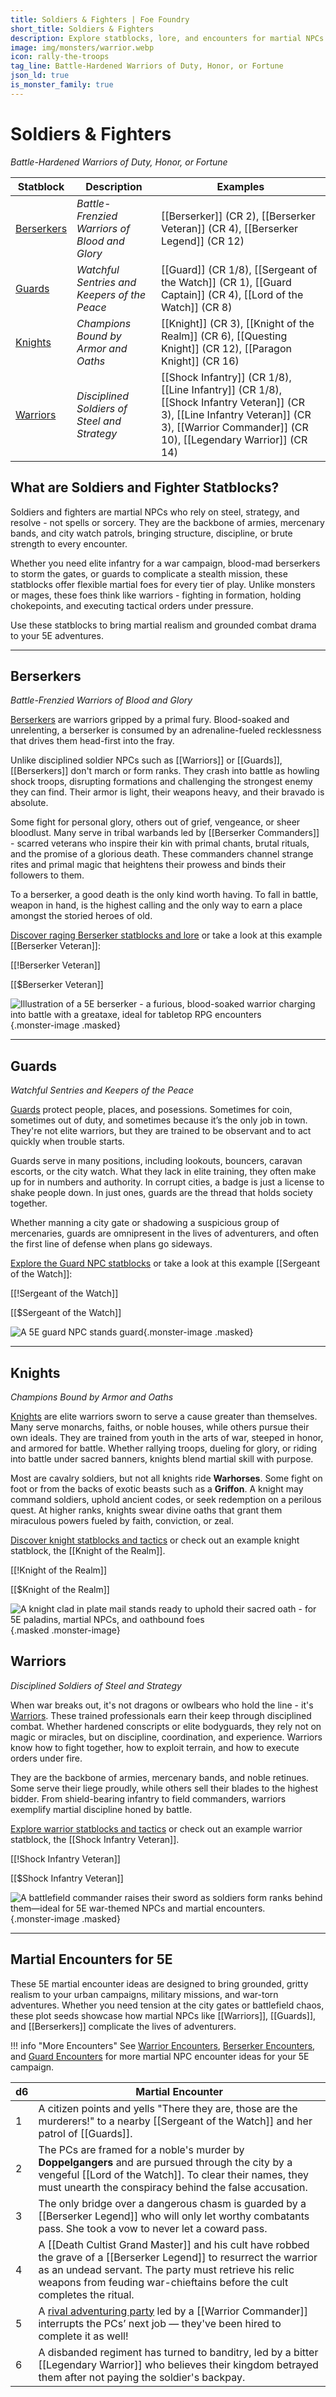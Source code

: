 ```yaml
---
title: Soldiers & Fighters | Foe Foundry
short_title: Soldiers & Fighters
description: Explore statblocks, lore, and encounters for martial NPCs like Warriors, Guards, Knights, and Berserkers. Perfect for battles in your 5E campaign.
image: img/monsters/warrior.webp
icon: rally-the-troops
tag_line: Battle-Hardened Warriors of Duty, Honor, or Fortune
json_ld: true
is_monster_family: true
---
```


# Soldiers & Fighters

*Battle-Hardened Warriors of Duty, Honor, or Fortune*

| Statblock      | Description | Examples |
|----------------|-------------|----------|
| [Berserkers](../monsters/berserker.md) | *Battle-Frenzied Warriors of Blood and Glory*| [[Berserker]] (CR 2), [[Berserker Veteran]] (CR 4), [[Berserker Legend]] (CR 12) |
| [Guards](../monsters/guard.md) | *Watchful Sentries and Keepers of the Peace*| [[Guard]] (CR 1/8), [[Sergeant of the Watch]] (CR 1), [[Guard Captain]] (CR 4), [[Lord of the Watch]] (CR 8) |
| [Knights](../monsters/knight.md) | *Champions Bound by Armor and Oaths* | [[Knight]] (CR 3), [[Knight of the Realm]] (CR 6), [[Questing Knight]] (CR 12), [[Paragon Knight]] (CR 16) |
| [Warriors](../monsters/warrior.md) | *Disciplined Soldiers of Steel and Strategy* | [[Shock Infantry]] (CR 1/8), [[Line Infantry]] (CR 1/8), [[Shock Infantry Veteran]] (CR 3), [[Line Infantry Veteran]] (CR 3), [[Warrior Commander]] (CR 10), [[Legendary Warrior]] (CR 14) |


## What are Soldiers and Fighter Statblocks?

Soldiers and fighters are martial NPCs who rely on steel, strategy, and resolve - not spells or sorcery. They are the backbone of armies, mercenary bands, and city watch patrols, bringing structure, discipline, or brute strength to every encounter.

Whether you need elite infantry for a war campaign, blood-mad berserkers to storm the gates, or guards to complicate a stealth mission, these statblocks offer flexible martial foes for every tier of play. Unlike monsters or mages, these foes think like warriors - fighting in formation, holding chokepoints, and executing tactical orders under pressure.

Use these statblocks to bring martial realism and grounded combat drama to your 5E adventures.

---

## Berserkers

*Battle-Frenzied Warriors of Blood and Glory*

[Berserkers](../monsters/berserker.md) are warriors gripped by a primal fury. Blood-soaked and unrelenting, a berserker is consumed by an adrenaline-fueled recklessness that drives them head-first into the fray.

Unlike disciplined soldier NPCs such as [[Warriors]] or [[Guards]], [[Berserkers]] don't march or form ranks. They crash into battle as howling shock troops, disrupting formations and challenging the strongest enemy they can find. Their armor is light, their weapons heavy, and their bravado is absolute. 

Some fight for personal glory, others out of grief, vengeance, or sheer bloodlust. Many serve in tribal warbands led by [[Berserker Commanders]] - scarred veterans who inspire their kin with primal chants, brutal rituals, and the promise of a glorious death. These commanders channel strange rites and primal magic that heightens their prowess and binds their followers to them.

To a berserker, a good death is the only kind worth having. To fall in battle, weapon in hand, is the highest calling and the only way to earn a place amongst the storied heroes of old.

[Discover raging Berserker statblocks and lore](../monsters/berserker.md) or take a look at this example [[Berserker Veteran]]:

[[!Berserker Veteran]]

[[$Berserker Veteran]]

![Illustration of a 5E berserker - a furious, blood-soaked warrior charging into battle with a greataxe, ideal for tabletop RPG encounters](../img/monsters/berserker.webp){.monster-image .masked}

---

## Guards

*Watchful Sentries and Keepers of the Peace*

[Guards](../monsters/guard.md) protect people, places, and posessions. Sometimes for coin, sometimes out of duty, and sometimes because it’s the only job in town. They're not elite warriors, but they are trained to be observant and to act quickly when trouble starts.  

Guards serve in many positions, including lookouts, bouncers, caravan escorts, or the city watch. What they lack in elite training, they often make up for in numbers and authority. In corrupt cities, a badge is just a license to shake people down. In just ones, guards are the thread that holds society together.  

Whether manning a city gate or shadowing a suspicious group of mercenaries, guards are omnipresent in the lives of adventurers, and often the first line of defense when plans go sideways.  

[Explore the Guard NPC statblocks](../monsters/guard.md) or take a look at this example [[Sergeant of the Watch]]:

[[!Sergeant of the Watch]]

[[$Sergeant of the Watch]]

![A 5E guard NPC stands guard](../img/monsters/guard.webp){.monster-image .masked}

---

## Knights

*Champions Bound by Armor and Oaths*

[Knights](../monsters/knight.md) are elite warriors sworn to serve a cause greater than themselves. Many serve monarchs, faiths, or noble houses, while others pursue their own ideals. They are trained from youth in the arts of war, steeped in honor, and armored for battle. Whether rallying troops, dueling for glory, or riding into battle under sacred banners, knights blend martial skill with purpose.

Most are cavalry soldiers, but not all knights ride **Warhorses**. Some fight on foot or from the backs of exotic beasts such as a **Griffon**. A knight may command soldiers, uphold ancient codes, or seek redemption on a perilous quest. At higher ranks, knights swear divine oaths that grant them miraculous powers fueled by faith, conviction, or zeal.

[Discover knight statblocks and tactics](../monsters/knight.md) or check out an example knight statblock, the [[Knight of the Realm]].

[[!Knight of the Realm]]

[[$Knight of the Realm]]

![A knight clad in plate mail stands ready to uphold their sacred oath - for 5E paladins, martial NPCs, and oathbound foes](../img/monsters/knight.webp){.masked .monster-image}


## Warriors

*Disciplined Soldiers of Steel and Strategy*

When war breaks out, it's not dragons or owlbears who hold the line - it's [Warriors](../monsters/warrior.md). These trained professionals earn their keep through disciplined combat. Whether hardened conscripts or elite bodyguards, they rely not on magic or miracles, but on discipline, coordination, and experience. Warriors know how to fight together, how to exploit terrain, and how to execute orders under fire.

They are the backbone of armies, mercenary bands, and noble retinues. Some serve their liege proudly, while others sell their blades to the highest bidder. From shield-bearing infantry to field commanders, warriors exemplify martial discipline honed by battle.

[Explore warrior statblocks and tactics](../monsters/warrior.md) or check out an example warrior statblock, the [[Shock Infantry Veteran]].

[[!Shock Infantry Veteran]]

[[$Shock Infantry Veteran]]

![A battlefield commander raises their sword as soldiers form ranks behind them—ideal for 5E war-themed NPCs and martial encounters.](../img/monsters/warrior.webp){.monster-image .masked}

---

## Martial Encounters for 5E

These 5E martial encounter ideas are designed to bring grounded, gritty realism to your urban campaigns, military missions, and war-torn adventures. Whether you need tension at the city gates or battlefield chaos, these plot seeds showcase how martial NPCs like [[Warriors]], [[Guards]], and [[Berserkers]] complicate the lives of adventurers.

!!! info "More Encounters"
    See [Warrior Encounters](../monsters/warrior.md#warrior-encounter-ideas), [Berserker Encounters](../monsters/berserker.md#berserker-encounters), and [Guard Encounters](../monsters/guard.md#guard-encounter-ideas) for more martial NPC encounter ideas for your 5E campaign.

| d6 | Martial Encounter |
|----|------|
| 1  | A citizen points and yells "There they are, those are the murderers!" to a nearby [[Sergeant of the Watch]] and her patrol of [[Guards]]. |
| 2  | The PCs are framed for a noble's murder by **Doppelgangers** and are pursued through the city by a vengeful [[Lord of the Watch]]. To clear their names, they must unearth the conspiracy behind the false accusation. |
| 3  | The only bridge over a dangerous chasm is guarded by a [[Berserker Legend]] who will only let worthy combatants pass. She took a vow to never let a coward pass. |
| 4  | A [[Death Cultist Grand Master]] and his cult have robbed the grave of a [[Berserker Legend]] to resurrect the warrior as an undead servant. The party must retrieve his relic weapons from feuding war-chieftains before the cult completes the ritual. |
| 5  | A [rival adventuring party](../families/rivals.md) led by a [[Warrior Commander]] interrupts the PCs’ next job — they've been hired to complete it as well! |
| 6  | A disbanded regiment has turned to banditry, led by a bitter [[Legendary Warrior]] who believes their kingdom betrayed them after not paying the soldier's backpay. |